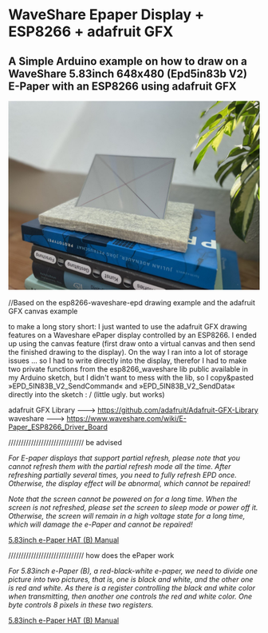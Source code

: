 # WaveShare Epaper Display + ESP8266 +  adafruit GFX 

## A Simple Arduino example on how to draw on a WaveShare 5.83inch 648x480 (Epd5in83b V2) E-Paper with an ESP8266 using adafruit GFX    

![waveshare e-paper display](https://github.com/tomekness/waveshare_Epd5in83b-adafruitGFX/blob/main/img.jpeg?raw=true)


//Based on the esp8266-waveshare-epd drawing example and the adafruit GFX canvas example 

to make a long story short: I just wanted to use the adafruit GFX drawing features on a Waveshare ePaper display controlled by an ESP8266. I ended up using the canvas feature (first draw onto a virtual canvas and then send the finished drawing to the display). On the way I ran into a lot of storage issues ... so I had to write directly into the display, therefor I had to make two private functions from the esp8266_waveshare lib public available in my Arduino sketch, but I didn't want to mess with the lib, so I copy&pasted »EPD_5IN83B_V2_SendCommand« and »EPD_5IN83B_V2_SendData« directly into the sketch : / (little ugly. but works)

adafruit GFX Library ---> https://github.com/adafruit/Adafruit-GFX-Library
<br>
waveshare ---> https://www.waveshare.com/wiki/E-Paper_ESP8266_Driver_Board



////////////////////////////// be advised

*For E-paper displays that support partial refresh, please note that you cannot refresh them with the 
partial refresh mode all the time. After refreshing partially several times, you need to fully refresh EPD once. 
Otherwise, the display effect will be abnormal, which cannot be repaired!*

*Note that the screen cannot be powered on for a long time. When the screen is not refreshed, 
please set the screen to sleep mode or power off it. Otherwise, the screen will remain in a 
high voltage state for a long time, which will damage the e-Paper and cannot be repaired!*

[5.83inch e-Paper HAT (B) Manual](https://www.waveshare.com/wiki/5.83inch_e-Paper_HAT_(B)_Manual)

////////////////////////////// how does the ePaper work

*For 5.83inch e-Paper (B), a red-black-white e-paper, we need to divide one picture into two pictures, 
that is, one is black and white, and the other one is red and white. 
As there is a register controlling the black and white color when transmitting, 
then another one controls the red and white color. One byte controls 8 pixels in these two registers.*

[5.83inch e-Paper HAT (B) Manual](https://www.waveshare.com/wiki/5.83inch_e-Paper_HAT_(B)_Manual)

